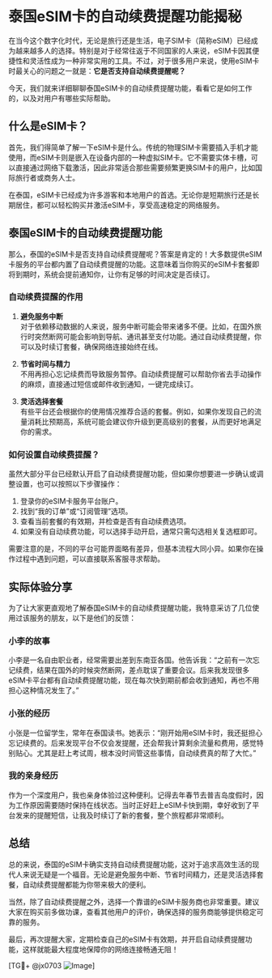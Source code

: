 # 泰国eSIM卡的自动续费提醒功能揭秘

在当今这个数字化时代，无论是旅行还是生活，电子SIM卡（简称eSIM）已经成为越来越多人的选择。特别是对于经常往返于不同国家的人来说，eSIM卡因其便捷性和灵活性成为一种非常实用的工具。不过，对于很多用户来说，使用eSIM卡时最关心的问题之一就是：**它是否支持自动续费提醒呢？**

今天，我们就来详细聊聊泰国eSIM卡的自动续费提醒功能，看看它是如何工作的，以及对用户有哪些实际帮助。

## 什么是eSIM卡？

首先，我们得简单了解一下eSIM卡是什么。传统的物理SIM卡需要插入手机才能使用，而eSIM卡则是嵌入在设备内部的一种虚拟SIM卡。它不需要实体卡槽，可以直接通过网络下载激活，因此非常适合那些需要频繁更换SIM卡的用户，比如国际旅行者或商务人士。

在泰国，eSIM卡已经成为许多游客和本地用户的首选。无论你是短期旅行还是长期居住，都可以轻松购买并激活eSIM卡，享受高速稳定的网络服务。

## 泰国eSIM卡的自动续费提醒功能

那么，泰国的eSIM卡是否支持自动续费提醒呢？答案是肯定的！大多数提供eSIM卡服务的平台都内置了自动续费提醒的功能。这意味着当你购买的eSIM卡套餐即将到期时，系统会提前通知你，让你有足够的时间决定是否续订。

### 自动续费提醒的作用

1. **避免服务中断**  
   对于依赖移动数据的人来说，服务中断可能会带来诸多不便。比如，在国外旅行时突然断网可能会影响到导航、通讯甚至支付功能。通过自动续费提醒，你可以及时续订套餐，确保网络连接始终在线。

2. **节省时间与精力**  
   不用再担心忘记续费而导致服务暂停。自动续费提醒可以帮助你省去手动操作的麻烦，直接通过短信或邮件收到通知，一键完成续订。

3. **灵活选择套餐**  
   有些平台还会根据你的使用情况推荐合适的套餐。例如，如果你发现自己的流量消耗比预期高，系统可能会建议你升级到更高级别的套餐，从而更好地满足你的需求。

### 如何设置自动续费提醒？

虽然大部分平台已经默认开启了自动续费提醒功能，但如果你想要进一步确认或调整设置，也可以按照以下步骤操作：

1. 登录你的eSIM卡服务平台账户。
2. 找到“我的订单”或“订阅管理”选项。
3. 查看当前套餐的有效期，并检查是否有自动续费选项。
4. 如果没有自动续费功能，可以选择手动开启，通常只需勾选相关复选框即可。

需要注意的是，不同的平台可能界面略有差异，但基本流程大同小异。如果你在操作过程中遇到问题，可以直接联系客服寻求帮助。

## 实际体验分享

为了让大家更直观地了解泰国eSIM卡的自动续费提醒功能，我特意采访了几位使用过该服务的朋友，以下是他们的反馈：

### 小李的故事
小李是一名自由职业者，经常需要出差到东南亚各国。他告诉我：“之前有一次忘记续费，结果在国外的时候突然断网，差点耽误了重要会议。后来我发现很多eSIM卡平台都有自动续费提醒功能，现在每次快到期前都会收到通知，再也不用担心这种情况发生了。”

### 小张的经历
小张是一位留学生，常年在泰国读书。她表示：“刚开始用eSIM卡时，我还挺担心忘记续费的。后来发现平台不仅会发提醒，还会帮我计算剩余流量和费用，感觉特别贴心。尤其是赶上考试周，根本没时间管这些事情，自动续费真的帮了大忙。”

### 我的亲身经历
作为一个深度用户，我也亲身体验过这种便利。记得去年春节去普吉岛度假时，因为工作原因需要随时保持在线状态。当时正好赶上eSIM卡快到期，幸好收到了平台发来的提醒短信，让我及时续订了新的套餐，整个旅程都非常顺利。

## 总结

总的来说，泰国的eSIM卡确实支持自动续费提醒功能，这对于追求高效生活的现代人来说无疑是一个福音。无论是避免服务中断、节省时间精力，还是灵活选择套餐，自动续费提醒都能为你带来极大的便利。

当然，除了自动续费提醒之外，选择一个靠谱的eSIM卡服务商也非常重要。建议大家在购买前多做功课，查看其他用户的评价，确保选择的服务商能够提供稳定可靠的服务。

最后，再次提醒大家，定期检查自己的eSIM卡有效期，并开启自动续费提醒功能，这样就能最大程度地保障你的网络连接畅通无阻！

[TG💪+ @jx0703 ![Image](https://github.com/user-attachments/assets/dbca1d08-cadb-493c-b0ec-ad6f7a83f270)]